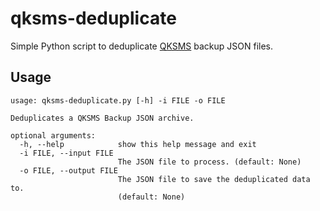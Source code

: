 # qksms-deduplicate
Simple Python script to deduplicate [QKSMS](https://f-droid.org/en/packages/com.moez.QKSMS/) backup JSON files.

## Usage

```
usage: qksms-deduplicate.py [-h] -i FILE -o FILE

Deduplicates a QKSMS Backup JSON archive.

optional arguments:
  -h, --help            show this help message and exit
  -i FILE, --input FILE
                        The JSON file to process. (default: None)
  -o FILE, --output FILE
                        The JSON file to save the deduplicated data to.
                        (default: None)
```
